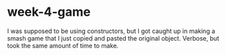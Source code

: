 # week-4-game

I was supposed to be using constructors, but I got caught up in making a smash game that I just copied and pasted the original object. Verbose, but took the same amount of time to make.

